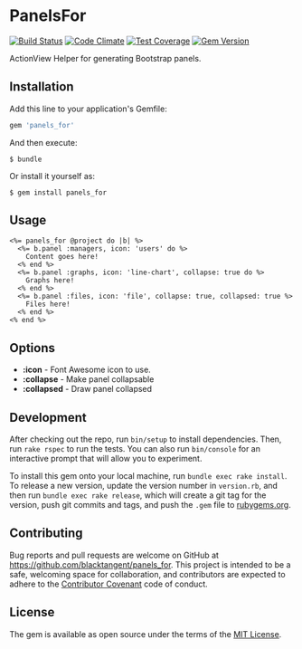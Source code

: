 [travis]: https://travis-ci.org/blacktangent/panels_for
[codeclimate]: https://codeclimate.com/github/blacktangent/panels_for
[coveralls]: https://coveralls.io/r/blacktangent/panels_for
[rubygems]: https://rubygems.org/gems/panels_for

# PanelsFor

[![Build Status](https://travis-ci.org/blacktangent/panels_for.svg?branch=master)][travis]
[![Code Climate](https://codeclimate.com/github/blacktangent/panels_for/badges/gpa.svg)][codeclimate]
[![Test Coverage](http://img.shields.io/coveralls/blacktangent/panels_for/master.svg)][coveralls]
[![Gem Version](http://img.shields.io/gem/v/panels_for.svg)][rubygems]

ActionView Helper for generating Bootstrap panels.

## Installation

Add this line to your application's Gemfile:

```ruby
gem 'panels_for'
```

And then execute:

    $ bundle

Or install it yourself as:

    $ gem install panels_for

## Usage

```erb
<%= panels_for @project do |b| %>
  <%= b.panel :managers, icon: 'users' do %>
    Content goes here!
  <% end %>
  <%= b.panel :graphs, icon: 'line-chart', collapse: true do %>
    Graphs here!
  <% end %>
  <%= b.panel :files, icon: 'file', collapse: true, collapsed: true %>
    Files here!
  <% end %>
<% end %>
```

## Options

* __:icon__ - Font Awesome icon to use.
* __:collapse__ - Make panel collapsable
* __:collapsed__ - Draw panel collapsed

## Development

After checking out the repo, run `bin/setup` to install dependencies. Then, run `rake rspec` to run the tests. You can also run `bin/console` for an interactive prompt that will allow you to experiment.

To install this gem onto your local machine, run `bundle exec rake install`. To release a new version, update the version number in `version.rb`, and then run `bundle exec rake release`, which will create a git tag for the version, push git commits and tags, and push the `.gem` file to [rubygems.org](https://rubygems.org).

## Contributing

Bug reports and pull requests are welcome on GitHub at https://github.com/blacktangent/panels_for. This project is intended to be a safe, welcoming space for collaboration, and contributors are expected to adhere to the [Contributor Covenant](contributor-covenant.org) code of conduct.


## License

The gem is available as open source under the terms of the [MIT License](http://opensource.org/licenses/MIT).

